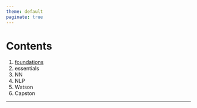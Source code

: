 ```yaml
---
theme: default
paginate: true
---
```

# Contents

1. [foundations](./foundations.html)
2. essentials
3. NN
4. NLP
5. Watson
6. Capston

---
